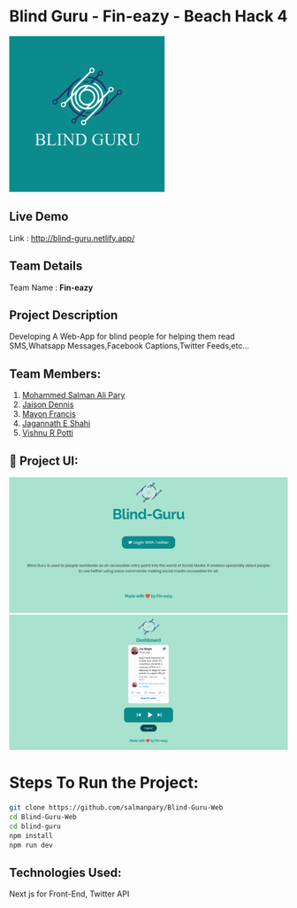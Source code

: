 # Blind Guru - Fin-eazy - Beach Hack 4

![Logo](https://github.com/jaison080/Blind-Guru-Web/blob/master/images/logo.png)

## Live Demo

Link : http://blind-guru.netlify.app/

## Team Details

Team Name : <b>Fin-eazy</b>

## Project Description

Developing A Web-App for blind people for helping them read SMS,Whatsapp Messages,Facebook Captions,Twitter Feeds,etc...

## Team Members:

1. [Mohammed Salman Ali Pary](https://github.com/salmanpary)
2. [Jaison Dennis](https://github.com/jaison080)
3. [Mayon Francis](https://github.com/Mayon-Francis)
4. [Jagannath E Shahi](https://github.com/Jagannathes)
5. [Vishnu R Potti](https://github.com/Vishnurr2k01)

## 🔧 Project UI:

![Project Home](https://github.com/jaison080/Blind-Guru-Web/blob/master/images/img.png)
![Project Dashboard](https://github.com/jaison080/Blind-Guru-Web/blob/master/images/img1.png)

# Steps To Run the Project:

```bash
git clone https://github.com/salmanpary/Blind-Guru-Web
cd Blind-Guru-Web
cd blind-guru
npm install
npm run dev
```

## Technologies Used:

Next js for Front-End, Twitter API
